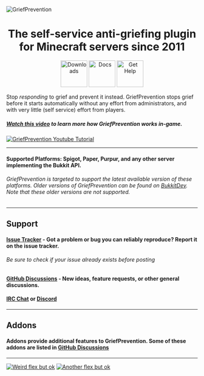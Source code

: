 ![GriefPrevention](https://repository-images.githubusercontent.com/68339667/9b3f7c00-ce61-11ea-82d1-208eaa0606e8)

<h1 align="center">The self-service anti-griefing plugin for Minecraft servers since 2011</h1>

<p align="center">
<a href="https://github.com/GriefPrevention/GriefPrevention/releases/"><img alt="Downloads" src="https://img.shields.io/badge/Downloads-green" height="70px"></a>
<a href="https://docs.griefprevention.com/"><img alt="Docs" src="https://img.shields.io/badge/Docs-gray?logo=readthedocs&logoColor=white" height="70px"></a>
<a href="#support"><img alt="Get Help" src="https://img.shields.io/badge/Get%20Help-yellow?logo=amazoncloudwatch&logoColor=white" height="70px"></a>

</p>
  
Stop _responding_ to grief and prevent it instead. GriefPrevention stops grief before it starts automatically without any effort from administrators, and with very little (self service) effort from players.


##### [Watch this video](https://www.youtube.com/watch?v=hKrA6NXn7Sc) to learn more how GriefPrevention works in-game.
[![GriefPrevention Youtube Tutorial](https://img.youtube.com/vi/hKrA6NXn7Sc/0.jpg)](https://www.youtube.com/watch?v=hKrA6NXn7Sc)

---

#### Supported Platforms: Spigot, Paper, Purpur, and any other server implementing the Bukkit API.
###### GriefPrevention is targeted to support the latest available version of these platforms. Older versions of GriefPrevention can be found on [BukkitDev](https://dev.bukkit.org/projects/grief-prevention/files). Note that these older versions are not supported.

---

## Support
#### [Issue Tracker](https://github.com/GriefPrevention/GriefPrevention/issues) - Got a problem or bug you can reliably reproduce? Report it on the issue tracker.
###### Be sure to check if your issue already exists before posting
#### [GitHub Discussions](https://github.com/GriefPrevention/GriefPrevention/discussions) - New ideas, feature requests, or other general discussions.
#### [IRC Chat](https://griefprevention.com/chat/) or [Discord](https://r.griefprevention.com/dumcord/)

---

## Addons
#### Addons provide additional features to GriefPrevention. Some of these addons are listed in [GitHub Discussions](https://github.com/GriefPrevention/GriefPrevention/discussions/categories/addons)

---

[![Weird flex but ok](https://bstats.org/signatures/bukkit/GriefPrevention-legacy.svg)](https://bstats.org/plugin/bukkit/GriefPrevention-legacy)
[![Another flex but ok](https://bstats.org/signatures/bukkit/GriefPrevention-legacy.svg)](https://bstats.org/plugin/bukkit/GriefPrevention)
